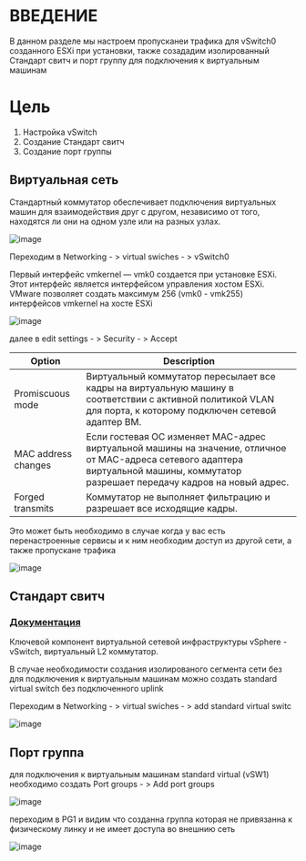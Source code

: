 # ВВЕДЕНИЕ
В данном разделе мы настроем пропусканеи трафика для vSwitch0 созданного ESXi при установки, также созададим изолированный Стандарт свитч и порт группу для подключения к виртуальным машинам

# Цель
1) Настройка vSwitch
2) Создание Стандарт свитч
3) Создание порт группы

## Виртуальная сеть

Стандартный коммутатор обеспечивает подключения виртуальных машин для взаимодействия друг с другом, независимо от того, находятся ли они на одном узле или на разных узлах.

![image](https://user-images.githubusercontent.com/79700810/154052177-be785df5-c3b9-438f-af5f-c5816b57c832.png)

Переходим в Networking - > virtual swiches - > vSwitch0

Первый интерфейс vmkernel — vmk0 создается при установке ESXi. Этот интерфейс является интерфейсом управления хостом ESXi. VMware позволяет создать максимум 256 (vmk0 - vmk255) интерфейсов vmkernel на хосте ESXi

![image](https://user-images.githubusercontent.com/79700810/154057897-f94bcdd1-2843-4ff9-b846-fdf3e9964345.png)

далее в edit settings - > Security - > Accept

|Option   | Description    |
| - |-    |
| Promiscuous mode  |  Виртуальный коммутатор пересылает все кадры на виртуальную машину в соответствии с активной политикой VLAN для порта, к которому подключен сетевой адаптер ВМ.   |
| MAC address changes  |  Если гостевая ОС изменяет MAC-адрес виртуальной машины на значение, отличное от MAC-адреса сетевого адаптера виртуальной машины, коммутатор разрешает передачу кадров на новый адрес.   |
| Forged transmits  |  Коммутатор не выполняет фильтрацию и разрешает все исходящие кадры.   |

Это может быть необходимо в случае когда у вас есть перенастроенные сервисы и к ним необходим доступ из другой сети, а также пропускане трафика

![image](https://user-images.githubusercontent.com/79700810/154059357-af6994d9-3749-49ea-aff9-f525df4c8a52.png)


## Стандарт свитч
### [Документация](https://docs.vmware.com/en/VMware-vSphere/7.0/com.vmware.vsphere.networking.doc/GUID-350344DE-483A-42ED-B0E2-C811EE927D59.html)

Ключевой компонент виртуальной сетевой инфраструктуры vSphere - vSwitch, виртуальный L2 коммутатор.

В случае необходимости создания изолированого сегмента сети без для подключения к виртуальным машинам можно создать standard virtual switch без подключенного uplink

Переходим в Networking - > virtual swiches - > add standard virtual switc

![image](https://user-images.githubusercontent.com/79700810/154063180-4ff1ce40-8e73-4be0-bdd8-6cc24309976a.png)

## Порт группа
для подключения к виртуальным машинам standard virtual (vSW1) необходимо создать Port groups - > Add port groups

![image](https://user-images.githubusercontent.com/79700810/154063942-9566bf69-f968-4809-898d-8fd9aaa7b395.png)

переходим в PG1 и видим что созданна группа которая не привязанна к физическому линку и не имеет доступа во внешнию сеть

![image](https://user-images.githubusercontent.com/79700810/154064820-971093fd-6eeb-4aa0-a376-a6fbeb770cf4.png)
